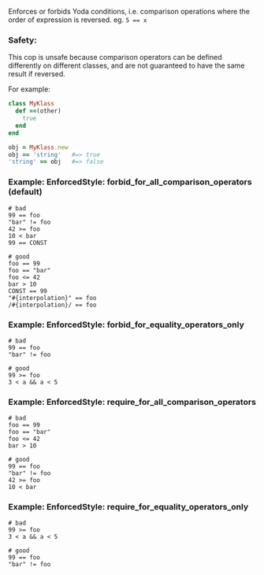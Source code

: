Enforces or forbids Yoda conditions,
i.e. comparison operations where the order of expression is reversed.
eg. `5 == x`

### Safety:

This cop is unsafe because comparison operators can be defined
differently on different classes, and are not guaranteed to
have the same result if reversed.

For example:

```ruby
class MyKlass
  def ==(other)
    true
  end
end

obj = MyKlass.new
obj == 'string'   #=> true
'string' == obj   #=> false
```

### Example: EnforcedStyle: forbid_for_all_comparison_operators (default)
    # bad
    99 == foo
    "bar" != foo
    42 >= foo
    10 < bar
    99 == CONST

    # good
    foo == 99
    foo == "bar"
    foo <= 42
    bar > 10
    CONST == 99
    "#{interpolation}" == foo
    /#{interpolation}/ == foo

### Example: EnforcedStyle: forbid_for_equality_operators_only
    # bad
    99 == foo
    "bar" != foo

    # good
    99 >= foo
    3 < a && a < 5

### Example: EnforcedStyle: require_for_all_comparison_operators
    # bad
    foo == 99
    foo == "bar"
    foo <= 42
    bar > 10

    # good
    99 == foo
    "bar" != foo
    42 >= foo
    10 < bar

### Example: EnforcedStyle: require_for_equality_operators_only
    # bad
    99 >= foo
    3 < a && a < 5

    # good
    99 == foo
    "bar" != foo